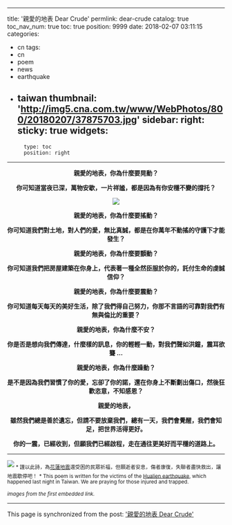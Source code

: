 
---
title: '親愛的地表 Dear Crude'
permlink: dear-crude
catalog: true
toc_nav_num: true
toc: true
position: 9999
date: 2018-02-07 03:11:15
categories:
- cn
tags:
- cn
- poem
- news
- earthquake
- taiwan
thumbnail: 'http://img5.cna.com.tw/www/WebPhotos/800/20180207/37875703.jpg'
sidebar:
    right:
        sticky: true
widgets:
    -
        type: toc
        position: right
---


<center><b>親愛的地表，你為什麼要晃動？
<br>

你可知道當夜已深，萬物安歇，一片祥謐，都是因為有你安穩不變的撐托？

![](http://img5.cna.com.tw/www/WebPhotos/800/20180207/37875703.jpg)

親愛的地表，你為什麼要搖動？

你可知道我們對土地，對人們的愛，無比真誠，都是在你萬年不動搖的守護下才能發生？

親愛的地表，你為什麼要顫動？

你可知道我們把房屋建築在你身上，代表著一種全然臣服於你的，託付生命的虔誠信仰？

親愛的地表，你為什麼要震動？

你可知道每天每天的美好生活，除了我們得自己努力，你那不言語的可靠對我們有無與倫比的重要？

親愛的地表，你為什麼不安？

你是否是想向我們傳達，什麼樣的訊息，你的輕輕一動，對我們聲如洪鐘，震耳欲聾 ...

親愛的地表，你為什麼躁動？

是不是因為我們習慣了你的愛，忘卻了你的諾，還在你身上不斷劃出傷口，然後狂歡恣意，不知感恩？

親愛的地表，

雖然我們總是善於遺忘，但請不要放棄我們，總有一天，我們會覺醒，我們會知足，把世界活得更好。

你的一震，已經收到，但願我們已經啟程，走在通往更美好而平穩的道路上。</b></center>

****

![](http://img5.cna.com.tw/www/WebPhotos/800/20180207/23233719.jpg)
<sub>* 謹以此詩，為[花蓮地震](http://www.cna.com.tw/news/firstnews/201802075002-1.aspx)還受困的民眾祈福，但願逝者安息，傷者康復，失聯者盡快救出，讓地震歇停吧！</sub>
<sub>* This poem is written for the victims of the [Hualien earthquake](http://www.bbc.com/news/world-asia-42966916), which happened last night in Taiwan. We are praying for those injured and trapped.</sub>

<sub>*images from the first embedded link.*</sub>

- - -

This page is synchronized from the post: ['親愛的地表 Dear Crude'](https://steemit.com/@deanliu/dear-crude)

